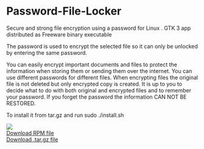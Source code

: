 # Password-File-Locker
Secure and strong file encryption using a password for Linux . GTK 3  app distributed as Freeware binary executable

The password is used to encrypt the selected file so it can only be unlocked by entering the same password.

You can easily encrypt important documents and files to protect the information when storing them or sending them over the internet. You can use different passwords for different files. When encrypting files the original file is not deleted but only encrypted copy is created. It is up to you to decide what to do with both original and encrypted files and to remember your password. If you forget the password the information CAN NOT BE RESTORED.

To install it from tar.gz and run sudo ./install.sh


<img src="https://scangine.com/linux/rpm/filelock/screen.png"/>

<br/>
<a href="https://scangine.com/linux/rpm/filelock/filelock-1.0-1.fc41.x86_64.rpm">Download RPM file</a><br/>
<a href="https://scangine.com/linux/filelock_1_0_x86-64.tar.xz">Download .tar.gz file</a><br/>
